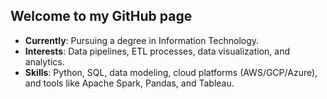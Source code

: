 ## Welcome to my GitHub page

- **Currently**: Pursuing a degree in Information Technology.
- **Interests**: Data pipelines, ETL processes, data visualization, and analytics.
- **Skills**: Python, SQL, data modeling, cloud platforms (AWS/GCP/Azure), and tools like Apache Spark, Pandas, and Tableau.

<!--
**nicollasgaribaldi/nicollasgaribaldi** is a ✨ _special_ ✨ repository because its `README.md` (this file) appears on your GitHub profile.

Here are some ideas to get you started:

- 🔭 I’m currently working on ...
- 🌱 I’m currently learning ...
- 👯 I’m looking to collaborate on ...
- 🤔 I’m looking for help with ...
- 💬 Ask me about ...
- 📫 How to reach me: ...
- 😄 Pronouns: ...
- ⚡ Fun fact: ...
-->
